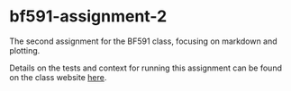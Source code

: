 # bf591-assignment-2
The second assignment for the BF591 class, focusing on markdown and plotting. 

Details on the tests and context for running this assignment can be found on the class website [here](https://bu-bioinfo.github.io/r_for_biological_sciences/assignment-2.html).
